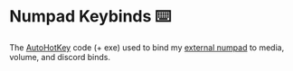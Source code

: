# Numpad Keybinds ⌨️
The [AutoHotKey](https://www.autohotkey.com/) code (+ exe) used to bind my [external numpad](https://www.pccasegear.com/products/51179/varmilo-panda-numpad-mechanical-mx-blue) to media, volume, and discord binds.
